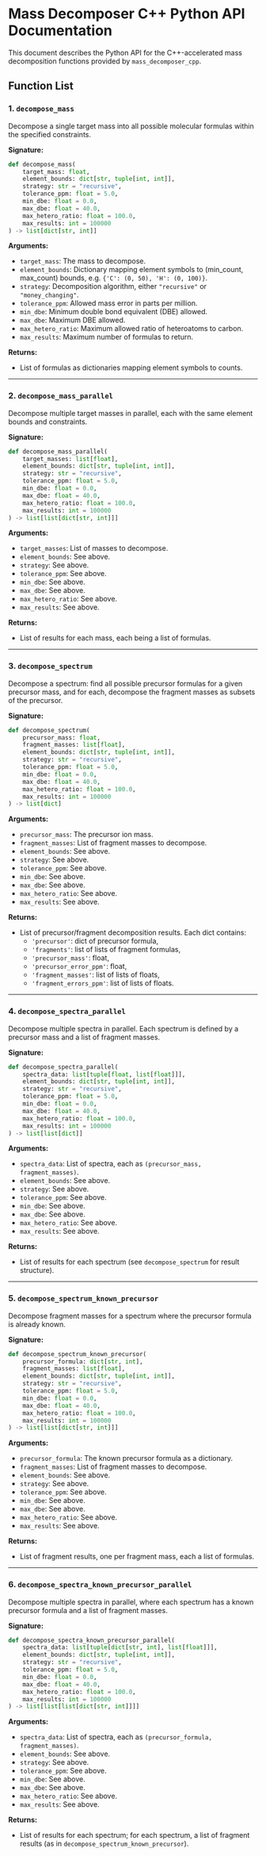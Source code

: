 # Mass Decomposer C++ Python API Documentation

This document describes the Python API for the C++-accelerated mass decomposition functions provided by `mass_decomposer_cpp`.

## Function List

### 1. `decompose_mass`
Decompose a single target mass into all possible molecular formulas within the specified constraints.

**Signature:**
```python
def decompose_mass(
    target_mass: float,
    element_bounds: dict[str, tuple[int, int]],
    strategy: str = "recursive",
    tolerance_ppm: float = 5.0,
    min_dbe: float = 0.0,
    max_dbe: float = 40.0,
    max_hetero_ratio: float = 100.0,
    max_results: int = 100000
) -> list[dict[str, int]]
```

**Arguments:**
- `target_mass`: The mass to decompose.
- `element_bounds`: Dictionary mapping element symbols to (min_count, max_count) bounds, e.g. `{'C': (0, 50), 'H': (0, 100)}`.
- `strategy`: Decomposition algorithm, either `"recursive"` or `"money_changing"`.
- `tolerance_ppm`: Allowed mass error in parts per million.
- `min_dbe`: Minimum double bond equivalent (DBE) allowed.
- `max_dbe`: Maximum DBE allowed.
- `max_hetero_ratio`: Maximum allowed ratio of heteroatoms to carbon.
- `max_results`: Maximum number of formulas to return.

**Returns:**
- List of formulas as dictionaries mapping element symbols to counts.

---

### 2. `decompose_mass_parallel`
Decompose multiple target masses in parallel, each with the same element bounds and constraints.

**Signature:**
```python
def decompose_mass_parallel(
    target_masses: list[float],
    element_bounds: dict[str, tuple[int, int]],
    strategy: str = "recursive",
    tolerance_ppm: float = 5.0,
    min_dbe: float = 0.0,
    max_dbe: float = 40.0,
    max_hetero_ratio: float = 100.0,
    max_results: int = 100000
) -> list[list[dict[str, int]]]
```

**Arguments:**
- `target_masses`: List of masses to decompose.
- `element_bounds`: See above.
- `strategy`: See above.
- `tolerance_ppm`: See above.
- `min_dbe`: See above.
- `max_dbe`: See above.
- `max_hetero_ratio`: See above.
- `max_results`: See above.

**Returns:**
- List of results for each mass, each being a list of formulas.

---

### 3. `decompose_spectrum`
Decompose a spectrum: find all possible precursor formulas for a given precursor mass, and for each, decompose the fragment masses as subsets of the precursor.

**Signature:**
```python
def decompose_spectrum(
    precursor_mass: float,
    fragment_masses: list[float],
    element_bounds: dict[str, tuple[int, int]],
    strategy: str = "recursive",
    tolerance_ppm: float = 5.0,
    min_dbe: float = 0.0,
    max_dbe: float = 40.0,
    max_hetero_ratio: float = 100.0,
    max_results: int = 100000
) -> list[dict]
```

**Arguments:**
- `precursor_mass`: The precursor ion mass.
- `fragment_masses`: List of fragment masses to decompose.
- `element_bounds`: See above.
- `strategy`: See above.
- `tolerance_ppm`: See above.
- `min_dbe`: See above.
- `max_dbe`: See above.
- `max_hetero_ratio`: See above.
- `max_results`: See above.

**Returns:**
- List of precursor/fragment decomposition results. Each dict contains:
    - `'precursor'`: dict of precursor formula,
    - `'fragments'`: list of lists of fragment formulas,
    - `'precursor_mass'`: float,
    - `'precursor_error_ppm'`: float,
    - `'fragment_masses'`: list of lists of floats,
    - `'fragment_errors_ppm'`: list of lists of floats.

---

### 4. `decompose_spectra_parallel`
Decompose multiple spectra in parallel. Each spectrum is defined by a precursor mass and a list of fragment masses.

**Signature:**
```python
def decompose_spectra_parallel(
    spectra_data: list[tuple[float, list[float]]],
    element_bounds: dict[str, tuple[int, int]],
    strategy: str = "recursive",
    tolerance_ppm: float = 5.0,
    min_dbe: float = 0.0,
    max_dbe: float = 40.0,
    max_hetero_ratio: float = 100.0,
    max_results: int = 100000
) -> list[list[dict]]
```

**Arguments:**
- `spectra_data`: List of spectra, each as `(precursor_mass, fragment_masses)`.
- `element_bounds`: See above.
- `strategy`: See above.
- `tolerance_ppm`: See above.
- `min_dbe`: See above.
- `max_dbe`: See above.
- `max_hetero_ratio`: See above.
- `max_results`: See above.

**Returns:**
- List of results for each spectrum (see `decompose_spectrum` for result structure).

---

### 5. `decompose_spectrum_known_precursor`
Decompose fragment masses for a spectrum where the precursor formula is already known.

**Signature:**
```python
def decompose_spectrum_known_precursor(
    precursor_formula: dict[str, int],
    fragment_masses: list[float],
    element_bounds: dict[str, tuple[int, int]],
    strategy: str = "recursive",
    tolerance_ppm: float = 5.0,
    min_dbe: float = 0.0,
    max_dbe: float = 40.0,
    max_hetero_ratio: float = 100.0,
    max_results: int = 100000
) -> list[list[dict[str, int]]]
```

**Arguments:**
- `precursor_formula`: The known precursor formula as a dictionary.
- `fragment_masses`: List of fragment masses to decompose.
- `element_bounds`: See above.
- `strategy`: See above.
- `tolerance_ppm`: See above.
- `min_dbe`: See above.
- `max_dbe`: See above.
- `max_hetero_ratio`: See above.
- `max_results`: See above.

**Returns:**
- List of fragment results, one per fragment mass, each a list of formulas.

---

### 6. `decompose_spectra_known_precursor_parallel`
Decompose multiple spectra in parallel, where each spectrum has a known precursor formula and a list of fragment masses.

**Signature:**
```python
def decompose_spectra_known_precursor_parallel(
    spectra_data: list[tuple[dict[str, int], list[float]]],
    element_bounds: dict[str, tuple[int, int]],
    strategy: str = "recursive",
    tolerance_ppm: float = 5.0,
    min_dbe: float = 0.0,
    max_dbe: float = 40.0,
    max_hetero_ratio: float = 100.0,
    max_results: int = 100000
) -> list[list[list[dict[str, int]]]]
```

**Arguments:**
- `spectra_data`: List of spectra, each as `(precursor_formula, fragment_masses)`.
- `element_bounds`: See above.
- `strategy`: See above.
- `tolerance_ppm`: See above.
- `min_dbe`: See above.
- `max_dbe`: See above.
- `max_hetero_ratio`: See above.
- `max_results`: See above.

**Returns:**
- List of results for each spectrum; for each spectrum, a list of fragment results (as in `decompose_spectrum_known_precursor`).
